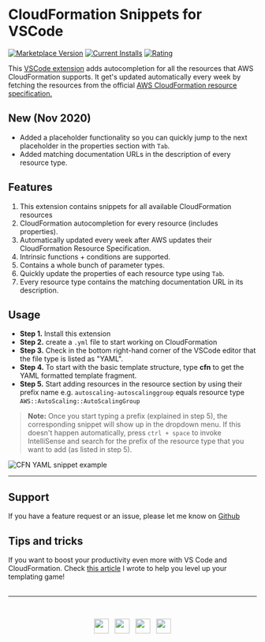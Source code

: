 # CloudFormation Snippets for VSCode

[![Marketplace Version](https://vsmarketplacebadge.apphb.com/version/dsteenman.cloudformation-yaml-snippets.svg 'Current Release')](https://marketplace.visualstudio.com/items?itemName=dsteenman.cloudformation-yaml-snippets)
[![Current Installs](https://vsmarketplacebadge.apphb.com/installs-short/dsteenman.cloudformation-yaml-snippets.svg 'Currently Installed')](https://marketplace.visualstudio.com/items?itemName=dsteenman.cloudformation-yaml-snippets)
[![Rating](https://vsmarketplacebadge.apphb.com/rating-star/dsteenman.cloudformation-yaml-snippets.svg)](https://marketplace.visualstudio.com/items?itemName=dsteenman.cloudformation-yaml-snippets)

This [VSCode extension](https://marketplace.visualstudio.com/items?itemName=dsteenman.cloudformation-yaml-snippets) adds autocompletion for all the resources that AWS CloudFormation supports. It get's updated automatically every week by fetching the resources from the official [AWS CloudFormation resource specification.](https://docs.aws.amazon.com/AWSCloudFormation/latest/UserGuide/cfn-resource-specification.html)

## New (Nov 2020)

* Added a placeholder functionality so you can quickly jump to the next placeholder in the properties section with `Tab`.
* Added matching documentation URLs in the description of every resource type.

## Features

1. This extension contains snippets for all available CloudFormation resources
2. CloudFormation autocompletion for every resource (includes properties).
3. Automatically updated every week after AWS updates their CloudFormation Resource Specification.
4. Intrinsic functions + conditions are supported.
5. Contains a whole bunch of parameter types.
6. Quickly update the properties of each resource type using `Tab`.
7. Every resource type contains the matching documentation URL in its description.

## Usage

* **Step 1.** Install this extension
* **Step 2.** create a `.yml` file to start working on CloudFormation
* **Step 3.** Check in the bottom right-hand corner of the VSCode editor that the file type is listed as "YAML".
* **Step 4.** To start with the basic template structure, type **cfn** to get the YAML formatted template fragment.
* **Step 5.** Start adding resources in the resource section by using their prefix name e.g. ```autoscaling-autoscalinggroup``` equals resource type ```AWS::AutoScaling::AutoScalingGroup```

> **Note:** Once you start typing a prefix (explained in step 5), the corresponding snippet will show up in the dropdown menu. If this doesn't happen automatically, press `ctrl + space` to invoke IntelliSense and search for the prefix of the resource type that you want to add (as listed in step 5).

![CFN YAML snippet example](https://raw.githubusercontent.com/dsteenman/cloudformation-yaml-snippets/main/images/cfn-yaml-snippet-example.gif)

---

## Support

If you have a feature request or an issue, please let me know on [Github](https://github.com/dsteenman/cloudformation-yaml-snippets/issues)

## Tips and tricks

 If you want to boost your productivity even more with VS Code and CloudFormation. Check [this article](https://dannys.cloud/level-up-cloudformation-with-vs-code) I wrote to help you level up your templating game!
<br>
<br>

---
<br>

 <p align='center'>
 <a href="https://dannys.cloud"><img height="30" src="https://raw.githubusercontent.com/dsteenman/cloudformation-yaml-snippets/main/icon/homepage.png"></a>&nbsp;&nbsp;
<a href="https://dev.to/dsteenman"><img height="30" src="https://raw.githubusercontent.com/dsteenman/cloudformation-yaml-snippets/main/icon/devto.png"></a>&nbsp;&nbsp;
<a href="https://twitter.com/dannysteenman"><img height="30" src="https://raw.githubusercontent.com/dsteenman/cloudformation-yaml-snippets/main/icon/twitter.png"></a>&nbsp;&nbsp;
<a href="https://www.linkedin.com/in/dannysteenman/"><img height="30" src="https://raw.githubusercontent.com/dsteenman/cloudformation-yaml-snippets/main/icon/linkedin.png"></a>
</p>

